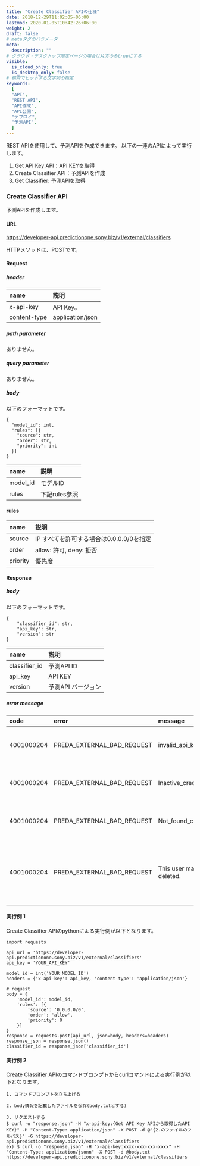 ```yaml
---
title: "Create Classifier APIの仕様"
date: 2018-12-29T11:02:05+06:00
lastmod: 2020-01-05T10:42:26+06:00
weight: 2
draft: false
# metaタグのパラメータ
meta:
  description: ""
# クラウド・デスクトップ限定ページの場合は片方のみtrueにする
visible:
  is_cloud_only: true
  is_desktop_only: false
# 検索でヒットする文字列の指定
keywords:
  [
  "API",
  "REST API",
  "API作成",
  "API公開",
  "デプロイ",
  "予測API",
  ]
---
```


REST APIを使用して、予測APIを作成できます。
以下の一連のAPIによって実行します。
1. Get API Key API：API KEYを取得
2. Create Classifier API：予測APIを作成
3. Get Classifier: 予測APIを取得

### Create Classifier API

予測APIを作成します。

#### URL

https://developer-api.predictionone.sony.biz/v1/external/classifiers

HTTPメソッドは、POSTです。

#### Request

##### header

| name              | 説明                                        |
| :---------------- | :----------------------------------------- |
| x-api-key         | API Key。       |
| content-type      | application/json |

##### path parameter

ありません。

##### query parameter

ありません。

##### body

以下のフォーマットです。

```
{
  "model_id": int,
  "rules": [{
    "source": str,
    "order": str,
    "priority": int
  }]
}
```

| name              | 説明                                        |
| :---------------- | :----------------------------------------- |
| model_id         | モデルID       |
| rules      | 下記rules参照 |

#### rules

| name              | 説明                                        |
| :---------------- | :----------------------------------------- |
| source         | IP すべてを許可する場合は0.0.0.0/0を指定       |
| order      | allow: 許可, deny: 拒否 |
| priority      | 優先度 |

#### Response

##### body

以下のフォーマットです。

```
{
    "classifier_id": str,
    "api_key": str,
    "version": str
}
```

| name              | 説明                                        |
| :---------------- | :----------------------------------------- |
| classifier_id         | 予測API ID       |
| api_key      | API KEY |
| version      | 予測API バージョン |

##### error message

| code       | error       | message               | reason               |
| :--------- | :---------- | :-------------------- | :------------------- |
| 4001000204 | PREDA_EXTERNAL_BAD_REQUEST | invalid_api_key. | APIキーが存在しない |
| 4001000204 | PREDA_EXTERNAL_BAD_REQUEST | Inactive_credential. | APIキーが間違っている |
| 4001000204 | PREDA_EXTERNAL_BAD_REQUEST | Not_found_credential. | APIキーが間違っている |
| 4001000204 | PREDA_EXTERNAL_BAD_REQUEST | This user may be deleted. | ユーザー情報が削除されている可能性がある |

#### 実行例 1

Create Classifier APIのpythonによる実行例が以下となります。

```
import requests

api_url = 'https://developer-api.predictionone.sony.biz/v1/external/classifiers'
api_key = 'YOUR_API_KEY'

model_id = int('YOUR_MODEL_ID')
headers = {'x-api-key': api_key, 'content-type': 'application/json'}

# request
body = {
    'model_id': model_id,
    'rules': [{
        'source': '0.0.0.0/0',
        'order': 'allow',
        'priority': 0
    }]
}
response = requests.post(api_url, json=body, headers=headers)
response_json = response.json()
classifier_id = response_json['classifier_id']
```


#### 実行例 2

Create Classifier APIのコマンドプロンプトからcurlコマンドによる実行例が以下となります。

```
1. コマンドプロンプトを立ち上げる

2. body情報を記載したファイルを保存(body.txtとする)

3. リクエストする
$ curl -o "response.json" -H "x-api-key:{Get API Key APIから取得したAPI KEY}" -H "Content-Type: application/json" -X POST -d @"{2.のファイルのフルパス}" -G https://developer-api.predictionone.sony.biz/v1/external/classifiers
ex) $ curl -o "response.json" -H "x-api-key:xxxx-xxx-xxx-xxxx" -H "Content-Type: application/jsonn" -X POST -d @body.txt https://developer-api.predictionone.sony.biz/v1/external/classifiers
```

